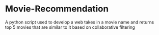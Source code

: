 # Movie-Recommendation
A python script used to develop a web takes in a movie name and returns top 5 movies that are similar to it based on collaborative filtering
